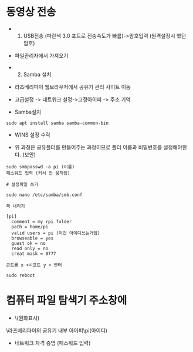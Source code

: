 # 동영상 전송
- 1. USB전송  (파란색 3.0 포트로 전송속도가 빠름)->암호입력 (원격설정시 했던 암호)
- 파일관리자에서 가져오기

- 2. Samba 설치
- 라즈베리파이 웹브라우저에서 공유기 관리 사이트 이동
- 고급설정 -> 네트워크 설정->고정아이피 -> 주소 기억
- Samba설치 
```
sudo apt install samba samba-common-bin

```
- WINS 설정 수락

- 위 과정은 공유폴더를 만들어주는 과정이므로 폴더 이름과 비밀번호를 설정해야한다. (보안)
```
sudo smbpasswd -a pi (이름)
패스워드 입력 (커서 안 움직임) 

# 설정파일 쓰기

sudo nano /etc/samba/smb.conf

쭉 내리기

[pi]
  comment = my rpi folder
  path = home/pi
  valid users = pi (이건 아이디쓰는거임)
  browseable = yes
  guest ok = no
  read only = no
  creat mask = 0777

콘트롤 x +시프트 y + 엔터

sudo reboot

```

# 컴퓨터 파일 탐색기 주소창에 
- \\(원화표시)

\\라즈베리파이의 공유기 내부 아이피\pi(아이디)

- 네트워크 자격 증명 (패스워드 입력)



